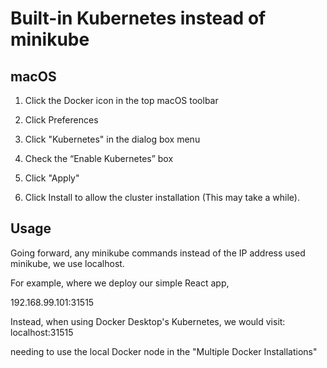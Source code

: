# Built-in Kubernetes instead of minikube  

## macOS
1. Click the Docker icon in the top macOS toolbar

2. Click Preferences

3. Click "Kubernetes" in the dialog box menu

4. Check the “Enable Kubernetes” box

5. Click "Apply"

6. Click Install to allow the cluster installation (This may take a while).

## Usage
Going forward, any minikube commands   instead of the IP address used   minikube, we use localhost.

For example,   where we deploy our simple React app,  

192.168.99.101:31515

Instead, when using Docker Desktop's Kubernetes, we would visit: localhost:31515


needing to use the local Docker node in the "Multiple Docker Installations"
 
 